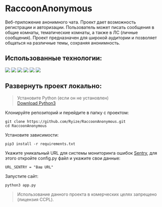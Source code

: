 # RaccoonAnonymous

Веб-приложение анонимного чата. Проект дает возможность регистрации и авторизации. Пользователь может писать сообщения в общие комнаты, тематические комнаты, а также в ЛС (личные сообщения). Проект предназначен для широкой аудитории и позволяет общаться на различные темы, сохраняя анонимность.

## Использованные технологии: 


![](https://img.shields.io/badge/Python-3776AB?style=for-the-badge&logo=python&logoColor=white)
![](https://img.shields.io/badge/Flask-000000?style=for-the-badge&logo=flask&logoColor=white)
![](https://img.shields.io/badge/Bootstrap-563D7C?style=for-the-badge&logo=bootstrap&logoColor=white)
![](https://img.shields.io/badge/SQLite-07405E?style=for-the-badge&logo=sqlite&logoColor=white)
![](https://img.shields.io/badge/HTML5-E34F26?style=for-the-badge&logo=html5&logoColor=white)
![](https://img.shields.io/badge/JavaScript-323330?style=for-the-badge&logo=javascript&logoColor=F7DF1E)

## Развернуть проект локально:

> Установите Python (если он не установлен)<br>
> [Download Python3](https://www.python.org/downloads/)

Клонируйте репозиторий и перейдите в папку с проектом:
```
git clone https://github.com/Ryize/RaccoonAnonymous.git
cd RaccoonAnonymous
```

Установите зависимости:
```
pip3 install -r requirements.txt
```

Укажите уникальный URL для системы мониторинга ошибок [Sentry](https://sentry.io), для этого откройте config.py файл и укажите свои данные:
```
URL_SENTRY = "Ваш URL"
```

Запустите сайт:
```
python3 app.py
```

> Использование данного проекта в комерческих целях запрещено (лицензия CCPL).
